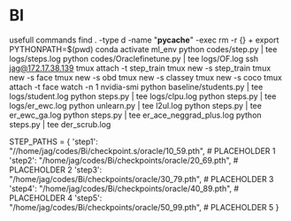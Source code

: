# BI
usefull commands 
find . -type d -name "__pycache__" -exec rm -r {} +
export PYTHONPATH=$(pwd)
conda activate ml_env
python codes/step.py | tee logs/steps.log
python codes/Oraclefinetune.py | tee logs/OF.log
ssh jag@172.17.38.139
tmux attach -t step_train
tmux new -s step_train
tmux new -s face
tmux new -s obd
tmux new -s classey
tmux new -s coco
tmux attach -t face
watch -n 1 nvidia-smi
python baseline/students.py | tee logs/student.log
python steps.py | tee logs/clpu.log
python steps.py | tee logs/er_ewc.log
python unlearn.py | tee l2ul.log
python steps.py | tee er_ewc_ga.log
python steps.py | tee er_ace_neggrad_plus.log
python steps.py | tee der_scrub.log

STEP_PATHS = {
    'step1': "//home/jag/codes/Bi/checkpoint.s/oracle/10_59.pth",  # PLACEHOLDER 1
    'step2': "/home/jag/codes/Bi/checkpoints/oracle/20_69.pth",  # PLACEHOLDER 2
    'step3': "/home/jag/codes/Bi/checkpoints/oracle/30_79.pth",  # PLACEHOLDER 3
    'step4': "/home/jag/codes/Bi/checkpoints/oracle/40_89.pth",  # PLACEHOLDER 4
    'step5': "/home/jag/codes/Bi/checkpoints/oracle/50_99.pth",  # PLACEHOLDER 5
}